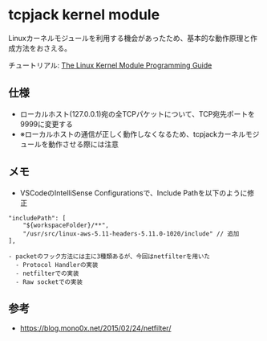 # tcpjack kernel module


Linuxカーネルモジュールを利用する機会があったため、基本的な動作原理と作成方法をおさえる。

チュートリアル: [The Linux Kernel Module Programming Guide](https://tldp.org/LDP/lkmpg/2.6/html/lkmpg.html#AEN121)


## 仕様

- ローカルホスト(127.0.0.1)宛の全TCPパケットについて、TCP宛先ポートを9999に変更する
- ※ローカルホストの通信が正しく動作しなくなるため、tcpjackカーネルモジュールを動作させる際には注意




## メモ

- VSCodeのIntelliSense Configurationsで、Include Pathを以下のように修正
```
"includePath": [
    "${workspaceFolder}/**",
    "/usr/src/linux-aws-5.11-headers-5.11.0-1020/include" // 追加
],

- packetのフック方法には主に3種類あるが、今回はnetfilterを用いた
  - Protocol Handlerの実装
  - netfilterでの実装
  - Raw socketでの実装
```

## 参考
- https://blog.mono0x.net/2015/02/24/netfilter/
